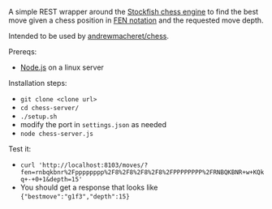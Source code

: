 A simple REST wrapper around the [Stockfish chess engine](https://stockfishchess.org/) to find the best move given a chess position in [FEN notation](https://en.wikipedia.org/wiki/Forsyth%E2%80%93Edwards_Notation) and the requested move depth.

Intended to be used by [andrewmacheret/chess](https://github.com/andrewmacheret/chess).

Prereqs:
* [Node.js](https://nodejs.org/) on a linux server

Installation steps:
* `git clone <clone url>`
* `cd chess-server/`
* `./setup.sh`
* modify the port in `settings.json` as needed
* `node chess-server.js`

Test it:
* `curl 'http://localhost:8103/moves/?fen=rnbqkbnr%2Fpppppppp%2F8%2F8%2F8%2F8%2FPPPPPPPP%2FRNBQKBNR+w+KQkq+-+0+1&depth=15'`
* You should get a response that looks like `{"bestmove":"g1f3","depth":15}`

